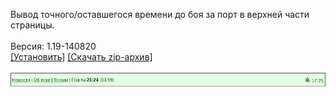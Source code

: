 Вывод точного/оставшегося времени до боя за порт в верхней части страницы.
<br>
<br>
Версия: 1.19-140820
<br>
[[Установить]](https://raw.githubusercontent.com/MyRequiem/comfortablePlayingInGW/master/separatedScripts/PortTimer/portTimer.user.js) [[Скачать zip-архив]](https://raw.githubusercontent.com/MyRequiem/comfortablePlayingInGW/master/separatedScripts/PortTimer/portTimer.user.js.zip)
<br>
<br>
![PortTimer](https://raw.githubusercontent.com/MyRequiem/comfortablePlayingInGW/master/imgs/PortTimer/screen.png)
<br>
